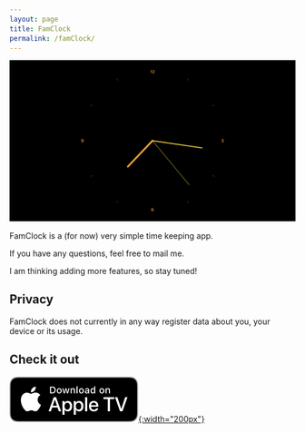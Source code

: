 ```yaml
---
layout: page
title: FamClock
permalink: /famClock/
---
```


![Screenshot](/assets/img/famclock.png)

FamClock is a (for now) very simple time keeping app.

If you have any questions, feel free to mail me.

I am thinking adding more features, so stay tuned!

## Privacy

FamClock does not currently in any way register data about you, your device or its usage.

## Check it out

[![AppStore link](/assets/img/Download_on_Apple_TV_Badge_US-UK_RGB_blk_092917.svg){:width="200px"}](https://apps.apple.com/us/app/famclock/id1556535990)
